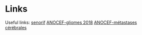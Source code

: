 Links
================

Useful links:
[senorif](https://www.gustaveroussy.fr/sites/default/files/referentiel-senorif-2021-2022.pdf)
[ANOCEF-gliomes 2018](https://www.anocef.org/download.php?modele=anocef_referentiel_gliomes3-4_2018)
[ANOCEF-métastases cérébrales](https://www.anocef.org/download.php?modele=anocef_referentiel_meta_cerebrales)


